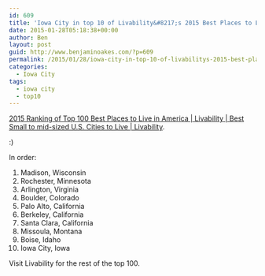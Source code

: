 ```yaml
---
id: 609
title: 'Iowa City in top 10 of Livability&#8217;s 2015 Best Places to Live'
date: 2015-01-28T05:18:38+00:00
author: Ben
layout: post
guid: http://www.benjaminoakes.com/?p=609
permalink: /2015/01/28/iowa-city-in-top-10-of-livabilitys-2015-best-places-to-live/
categories:
  - Iowa City
tags:
  - iowa city
  - top10
---
```

[2015 Ranking of Top 100 Best Places to Live in America | Livability | Best Small to mid-sized U.S. Cities to Live | Livability](http://livability.com/best-places/top-100-best-places-to-live/2015).

:)

In order:

  1. Madison, Wisconsin
  2. Rochester, Minnesota
  3. Arlington, Virginia
  4. Boulder, Colorado
  5. Palo Alto, California
  6. Berkeley, California
  7. Santa Clara, California
  8. Missoula, Montana
  9. Boise, Idaho
 10. Iowa City, Iowa

Visit Livability for the rest of the top 100.